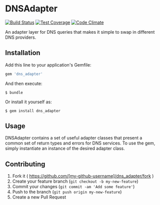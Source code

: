 # DNSAdapter

[![Build Status](https://travis-ci.org/ValiMail/dns_adapter.svg?branch=master)](https://travis-ci.org/ValiMail/dns_adapter)
[![Test Coverage](https://codeclimate.com/github/ValiMail/dns_adapter/badges/coverage.svg)](https://codeclimate.com/github/ValiMail/dns_adapter)
[![Code Climate](https://codeclimate.com/github/ValiMail/dns_adapter/badges/gpa.svg)](https://codeclimate.com/github/ValiMail/dns_adapter)

An adapter layer for DNS queries that makes it simple to swap in different DNS providers.

## Installation

Add this line to your application's Gemfile:

```ruby
gem 'dns_adapter'
```

And then execute:

    $ bundle

Or install it yourself as:

    $ gem install dns_adapter

## Usage

DNSAdapter contains a set of useful adapter classes that present a common set of return types and errors for DNS services.  To use the gem, simply instantiate an instance of the desired adapter class.

## Contributing

1. Fork it ( https://github.com/[my-github-username]/dns_adapter/fork )
2. Create your feature branch (`git checkout -b my-new-feature`)
3. Commit your changes (`git commit -am 'Add some feature'`)
4. Push to the branch (`git push origin my-new-feature`)
5. Create a new Pull Request

